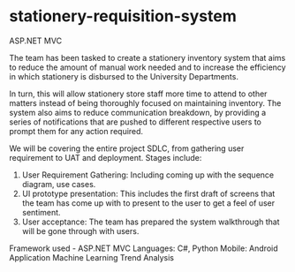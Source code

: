 # stationery-requisition-system
ASP.NET MVC

The team has been tasked to create a stationery inventory system that aims to reduce the
amount of manual work needed and to increase the efficiency in which stationery is disbursed to
the University Departments.

In turn, this will allow stationery store staff more time to attend to other matters instead of being
thoroughly focused on maintaining inventory. The system also aims to reduce communication
breakdown, by providing a series of notifications that are pushed to different respective users to
prompt them for any action required.

We will be covering the entire project SDLC, from gathering user requirement to UAT and
deployment. Stages include:

1. User Requirement Gathering: Including coming up with the sequence diagram, use
cases.
2. UI prototype presentation: This includes the first draft of screens that the team has come
up with to present to the user to get a feel of user sentiment.
3. User acceptance: The team has prepared the system walkthrough that will be gone
through with users.

Framework used - ASP.NET MVC
Languages: C#, Python
Mobile: Android Application
Machine Learning Trend Analysis

